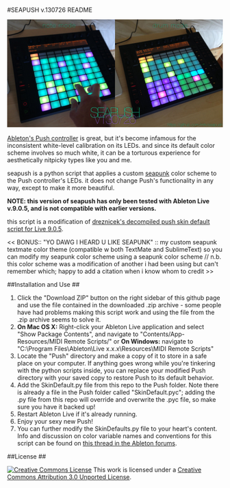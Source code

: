 #SEAPUSH v.130726 README

![](https://github.com/mrk/seapush/blob/master/seapush.png?raw=true)

 [Ableton's Push controller](https://www.ableton.com/push/) is great, but it's become infamous for the inconsistent white-level calibration on its LEDs.  and since its default color scheme involves so much white, it can be a torturous experience for aesthetically nitpicky types like you and me.

seapush is a python script that applies a custom [seapunk](http://images.google.com/images?q=seapunk) color scheme to the Push controller's LEDs.  it does not change Push's functionality in any way, except to make it more beautiful.

**NOTE: this version of seapush has only been tested with Ableton Live v.9.0.5, and is not compatible with earlier versions.**

this script is a modification of [dreznicek's decompiled push skin default script for Live 9.0.5](https://github.com/dreznicek/AbletonLive9_SkinDefault/tree/9.0.5).

<< BONUS:: "YO DAWG I HEARD U LIKE SEAPUNK" :: my custom seapunk textmate color theme (compatible w both TextMate and SublimeText) so you can modify my seapunk color scheme using a seapunk color scheme //  n.b. this color scheme was a modification of another i had been using but can't remember which; happy to add a citation when i know whom to credit >>


##Installation and Use ##

1. Click the "Download ZIP" button on the right sidebar of this github page and use the file contained in the downloaded .zip archive - some people have had problems making this script work and using the file from the .zip archive seems to solve it.
2.  **On Mac OS X:** Right-click your Ableton Live application and select "Show Package Contents", and navigate to "Contents/App-Resources/MIDI Remote Scripts/" or **On Windows:** navigate to "C:\Program Files\Ableton\Live x.x.x\Resources\MIDI Remote Scripts"
2. Locate the "Push" directory and make a copy of it to store in a safe place on your computer.  If anything goes wrong while you're tinkering with the python scripts inside, you can replace your modified Push directory with your saved copy to restore Push to its default behavior.
3. Add the SkinDefault.py file from this repo to the Push folder.  Note there is already a file in the Push folder called "SkinDefault.pyc"; adding the .py file from this repo will override and overwrite the .pyc file, so make sure you have it backed up!
4. Restart Ableton Live if it's already running.
5. Enjoy your sexy new Push!
6. You can further modify the SkinDefaults.py file to your heart's content.  Info and discussion on color variable names and conventions for this script can be found on [this thread in the Ableton forums](https://forum.ableton.com/viewtopic.php?f=55&t=192043).

##License ##

[![Creative Commons License](http://i.creativecommons.org/l/by/3.0/88x31.png)](http://creativecommons.org/licenses/by/3.0/)
This work is licensed under a [Creative Commons Attribution 3.0 Unported License](http://creativecommons.org/licenses/by/3.0/).
